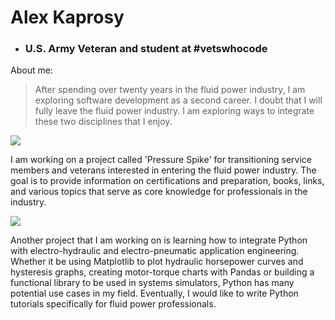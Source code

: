# Alex Kaprosy

 - ### U.S. Army Veteran and student at #vetswhocode
 

About me:
>After spending over twenty years in the fluid power industry, I
>am exploring software development as a second career. I doubt that
>I will fully leave the fluid power industry. I am exploring ways to integrate
>these two disciplines that I enjoy. 


![](https://user-images.githubusercontent.com/28468778/89483238-66c89b80-d750-11ea-944a-94e64ce80582.jpg)


I am working on a project called 'Pressure Spike' for transitioning service members and veterans interested in entering the fluid power industry. The goal is to provide information on certifications and preparation, books, links, and various topics that serve as core knowledge for professionals in the industry. 

![](https://user-images.githubusercontent.com/28468778/89483199-587a7f80-d750-11ea-9f4a-d69cd37b46c9.PNG)


Another project that I am working on is learning how to integrate Python with electro-hydraulic and electro-pneumatic application engineering. Whether it be using Matplotlib to plot hydraulic horsepower curves and hysteresis graphs, creating motor-torque charts with Pandas or building a functional library to be used in systems simulators,  Python has many potential use cases in my field. Eventually, I would like to write Python tutorials specifically for fluid power professionals. 


<!--
**akaprosy/akaprosy** is a ✨ _special_ ✨ repository because its `README.md` (this file) appears on your GitHub profile.

Here are some ideas to get you started:

- 🔭 I’m currently working on ...
- 🌱 I’m currently learning ...
- 👯 I’m looking to collaborate on ...
- 🤔 I’m looking for help with ...
- 💬 Ask me about ...
- 📫 How to reach me: ...
- 😄 Pronouns: ...
- ⚡ Fun fact: ...
-->
